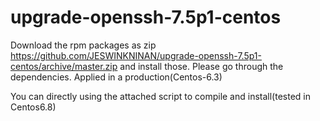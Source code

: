 # upgrade-openssh-7.5p1-centos

Download the rpm packages as zip https://github.com/JESWINKNINAN/upgrade-openssh-7.5p1-centos/archive/master.zip and install those. Please go through the dependencies.
Applied in a production(Centos-6.3)



You can directly using the attached script to compile and install(tested in Centos6.8)
